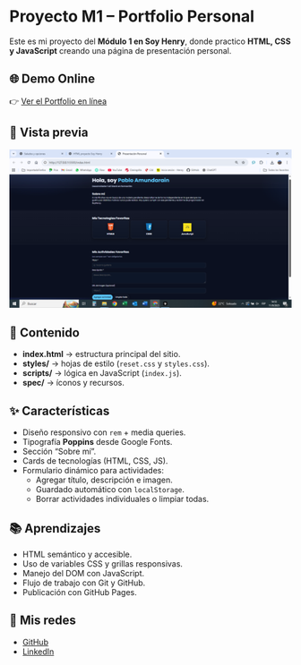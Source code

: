 # Proyecto M1 – Portfolio Personal

Este es mi proyecto del **Módulo 1 en Soy Henry**, donde practico **HTML, CSS y JavaScript** creando una página de presentación personal.

## 🌐 Demo Online
👉 [Ver el Portfolio en línea](https://amundarainp.github.io/Proyecto-M1/)

## 📸 Vista previa
![Vista previa del proyecto](./preview.png)

## 🔹 Contenido
- **index.html** → estructura principal del sitio.
- **styles/** → hojas de estilo (`reset.css` y `styles.css`).
- **scripts/** → lógica en JavaScript (`index.js`).
- **spec/** → íconos y recursos.

## ✨ Características
- Diseño responsivo con `rem` + media queries.
- Tipografía **Poppins** desde Google Fonts.
- Sección “Sobre mí”.
- Cards de tecnologías (HTML, CSS, JS).
- Formulario dinámico para actividades:
  - Agregar título, descripción e imagen.
  - Guardado automático con `localStorage`.
  - Borrar actividades individuales o limpiar todas.

## 📚 Aprendizajes
- HTML semántico y accesible.
- Uso de variables CSS y grillas responsivas.
- Manejo del DOM con JavaScript.
- Flujo de trabajo con Git y GitHub.
- Publicación con GitHub Pages.

## 🔗 Mis redes
- [GitHub](https://github.com/amundarainp)
- [LinkedIn](https://www.linkedin.com/in/tuusuario/) <!-- Reemplazá con tu URL real -->
